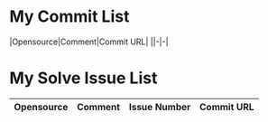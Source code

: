 # My Commit List
|Opensource|Comment|Commit URL|
||-|-|

# My Solve Issue List
|Opensource|Comment|Issue Number|Commit URL|
|-|-|-|-|
